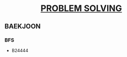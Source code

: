 # <p align="center">[PROBLEM SOLVING](https://github.com/Brylimo/TIL/blob/main/%EC%8A%A4%ED%94%84%EB%A7%81%20%EC%9E%85%EB%AC%B8/README.md)</p>

## BAEKJOON
### BFS
- B24444
